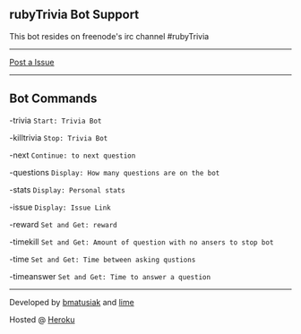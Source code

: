 rubyTrivia Bot Support
----------------------

This bot resides on freenode's irc channel #rubyTrivia

----------

[Post a Issue](https://github.com/rubyTrivia/bot/issues/new)

----------

Bot Commands
----

-trivia `Start: Trivia Bot`

-killtrivia `Stop: Trivia Bot`

-next `Continue: to next question`

-questions `Display: How many questions are on the bot`

-stats `Display: Personal stats`

-issue `Display: Issue Link`

-reward <amount> `Set and Get: reward`

-timekill `Set and Get: Amount of question with no ansers to stop bot`

-time `Set and Get: Time between asking qustions`

-timeanswer `Set and Get: Time to answer a question`

----------

Developed by [bmatusiak](https://github.com/bmatusiak) and [lime](https://github.com/everie)

Hosted @ [Heroku](http://heroku.com)
